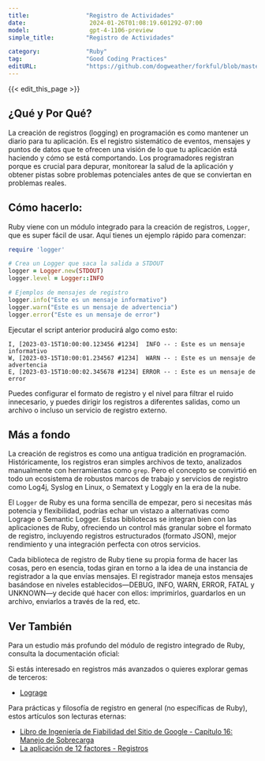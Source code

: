```yaml
---
title:                "Registro de Actividades"
date:                  2024-01-26T01:08:19.601292-07:00
model:                 gpt-4-1106-preview
simple_title:         "Registro de Actividades"

category:             "Ruby"
tag:                  "Good Coding Practices"
editURL:              "https://github.com/dogweather/forkful/blob/master/content/es/ruby/logging.md"
---
```


{{< edit_this_page >}}

## ¿Qué y Por Qué?
La creación de registros (logging) en programación es como mantener un diario para tu aplicación. Es el registro sistemático de eventos, mensajes y puntos de datos que te ofrecen una visión de lo que tu aplicación está haciendo y cómo se está comportando. Los programadores registran porque es crucial para depurar, monitorear la salud de la aplicación y obtener pistas sobre problemas potenciales antes de que se conviertan en problemas reales.

## Cómo hacerlo:
Ruby viene con un módulo integrado para la creación de registros, `Logger`, que es super fácil de usar. Aquí tienes un ejemplo rápido para comenzar:

```ruby
require 'logger'

# Crea un Logger que saca la salida a STDOUT
logger = Logger.new(STDOUT)
logger.level = Logger::INFO

# Ejemplos de mensajes de registro
logger.info("Este es un mensaje informativo")
logger.warn("Este es un mensaje de advertencia")
logger.error("Este es un mensaje de error")
```

Ejecutar el script anterior producirá algo como esto:

```
I, [2023-03-15T10:00:00.123456 #1234]  INFO -- : Este es un mensaje informativo
W, [2023-03-15T10:00:01.234567 #1234]  WARN -- : Este es un mensaje de advertencia
E, [2023-03-15T10:00:02.345678 #1234] ERROR -- : Este es un mensaje de error
```

Puedes configurar el formato de registro y el nivel para filtrar el ruido innecesario, y puedes dirigir los registros a diferentes salidas, como un archivo o incluso un servicio de registro externo.

## Más a fondo
La creación de registros es como una antigua tradición en programación. Históricamente, los registros eran simples archivos de texto, analizados manualmente con herramientas como `grep`. Pero el concepto se convirtió en todo un ecosistema de robustos marcos de trabajo y servicios de registro como Log4j, Syslog en Linux, o Sematext y Loggly en la era de la nube.

El `Logger` de Ruby es una forma sencilla de empezar, pero si necesitas más potencia y flexibilidad, podrías echar un vistazo a alternativas como Lograge o Semantic Logger. Estas bibliotecas se integran bien con las aplicaciones de Ruby, ofreciendo un control más granular sobre el formato de registro, incluyendo registros estructurados (formato JSON), mejor rendimiento y una integración perfecta con otros servicios.

Cada biblioteca de registro de Ruby tiene su propia forma de hacer las cosas, pero en esencia, todas giran en torno a la idea de una instancia de registrador a la que envías mensajes. El registrador maneja estos mensajes basándose en niveles establecidos—DEBUG, INFO, WARN, ERROR, FATAL y UNKNOWN—y decide qué hacer con ellos: imprimirlos, guardarlos en un archivo, enviarlos a través de la red, etc.

## Ver También
Para un estudio más profundo del módulo de registro integrado de Ruby, consulta la documentación oficial:

Si estás interesado en registros más avanzados o quieres explorar gemas de terceros:
- [Lograge](https://github.com/roidrage/lograge)

Para prácticas y filosofía de registro en general (no específicas de Ruby), estos artículos son lecturas eternas:
- [Libro de Ingeniería de Fiabilidad del Sitio de Google - Capítulo 16: Manejo de Sobrecarga](https://sre.google/sre-book/handling-overload/#log-messages)
- [La aplicación de 12 factores - Registros](https://12factor.net/logs)
